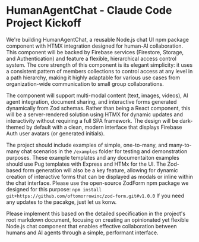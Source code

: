 # HumanAgentChat - Claude Code Project Kickoff

We're building HumanAgentChat, a reusable Node.js chat UI npm package component with HTMX integration designed for human-AI collaboration. This component will be backed by Firebase services (Firestore, Storage, and Authentication) and feature a flexible, hierarchical access control system. The core strength of this component is its elegant simplicity: it uses a consistent pattern of members collections to control access at any level in a path hierarchy, making it highly adaptable for various use cases from organization-wide communication to small group collaborations. 

The component will support multi-modal content (text, images, videos), AI agent integration, document sharing, and interactive forms generated dynamically from Zod schemas. Rather than being a React component, this will be a server-rendered solution using HTMX for dynamic updates and interactivity without requiring a full SPA framework. The design will be dark-themed by default with a clean, modern interface that displays Firebase Auth user avatars (or generated initials).

The project should include examples of simple, one-to-many, and many-to-many chat scenarios in the `/examples` folder for testing and demonstration purposes. These example templates and any documentaiton examples should use Pug templates with Express and HTMx for the UI. The Zod-based form generation will also be a key feature, allowing for dynamic creation of interactive forms that can be displayed as modals or inline within the chat interface. Please use the open-source ZodForm npm package we designed for this purpose: `npm install git+https://github.com/oftomorrowinc/zod-form.git#v1.0.0` If you need any updates to the pacakge, just let us konw.

Please implement this based on the detailed specification in the project's root markdown document, focusing on creating an opinionated yet flexible Node.js chat component that enables effective collaboration between humans and AI agents through a simple, performant interface.